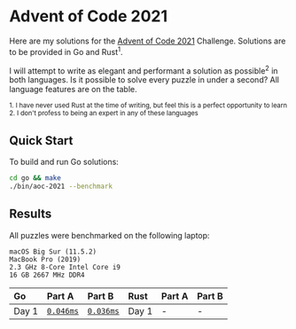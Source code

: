 # Advent of Code 2021

Here are my solutions for the [Advent of Code 2021](https://adventofcode.com/2021) Challenge. Solutions are to be provided in Go and Rust<sup>1</sup>.

I will attempt to write as elegant and performant a solution as possible<sup>2</sup> in both languages. Is it possible to solve every puzzle in under a second? All language features are on the table.

<sup>1. I have never used Rust at the time of writing, but feel this is a perfect opportunity to learn</sup>
</br>
<sup>2. I don't profess to being an expert in any of these languages</sup>

## Quick Start

To build and run Go solutions:

```sh
cd go && make
./bin/aoc-2021 --benchmark
```

## Results

All puzzles were benchmarked on the following laptop:

```text
macOS Big Sur (11.5.2)
MacBook Pro (2019)
2.3 GHz 8-Core Intel Core i9
16 GB 2667 MHz DDR4
```

| Go    | Part A                                        | Part B                                        | Rust  | Part A | Part B |
| :---- | :-------------------------------------------- | :-------------------------------------------- | :---- | :----- | :----- |
| Day 1 | [`0.046ms`](./go/internal/aoc/day01a/task.go) | [`0.036ms`](./go/internal/aoc/day01b/task.go) | Day 1 | -      | -      |
